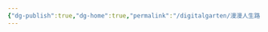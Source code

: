 ```yaml
---
{"dg-publish":true,"dg-home":true,"permalink":"/digitalgarten/漫漫人生路/","tags":"gardenEntry","dgPassFrontmatter":true}
---
```




